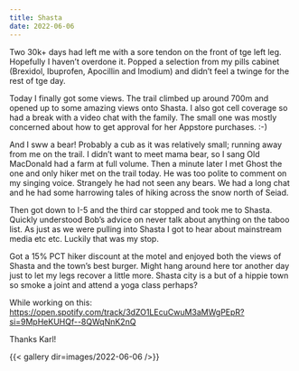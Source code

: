 ```yaml
---
title: Shasta
date: 2022-06-06
---
```


Two 30k+ days had left me with a sore tendon on the front of tge left leg. Hopefully I haven’t overdone it. Popped a selection from my pills cabinet (Brexidol, Ibuprofen, Apocillin and Imodium) and didn’t feel a twinge for the rest of tge day.

Today I finally got some views. The trail climbed up around 700m and opened up to some amazing views onto Shasta. I also got cell coverage so had a break with a video chat with the family. The small one was mostly concerned about how to get approval for her Appstore purchases. :-)

And I sww a bear! Probably a cub as it was relatively small; running away from me on the trail. I didn’t want to meet mama bear, so I sang Old MacDonald had a farm at full volume. Then a minute later I met Ghost the one and only hiker met on the trail today. He was too polite to comment on my singing voice. Strangely he had not seen any bears. We had a long chat and he had some harrowing tales of hiking across the snow north of Seiad.

Then got down to I-5 and the third car stopped and took me to Shasta. Quickly understood Bob’s advice on never talk about anything on the taboo list. As just as we were pulling into Shasta I got to hear about mainstream media etc etc. Luckily that was my stop.

Got a 15% PCT hiker discount at the motel and enjoyed both the views of Shasta and the town’s best burger. Might hang around here tor another day just to let my legs recover a little more. Shasta city is a but of a hippie town so smoke a joint and attend a yoga class perhaps?

While working on this:
https://open.spotify.com/track/3dZO1LEcuCwuM3aMWgPEpR?si=9MpHeKUHQf--8QWqNnK2nQ

Thanks Karl!

{{< gallery dir=images/2022-06-06 />}}
